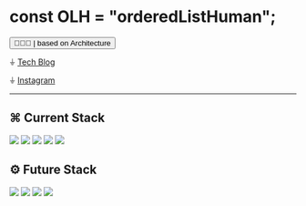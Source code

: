 # const OLH = "orderedListHuman"; 

<button>👨🏻‍💻 | based on Architecture </button>
<br/>

<div align=left>
    
⏚ <a href=https://olhkyle.tistory.com>Tech Blog </a>

⏚ <a href=https://instagram.com/rnjsgural>Instagram </a>


---

<div align=left><h2>⌘ Current Stack</h2></div>

<div align=left>
    <img src="https://img.shields.io/badge/html-E34F26?style=for-the-badge&logo=html5&logoColor=white">
    <img src="https://img.shields.io/badge/css-1572B6?style=for-the-badge&logo=html5&logoColor=white">
    <img src="https://img.shields.io/badge/javascript-F7DF1E?style=for-the-badge&logo=javascript&logoColor=black">
    <img src="https://img.shields.io/badge/bootstrap-7952B3?style=for-the-badge&logo=bootstrap&logoColor=white">
    <img src="https://img.shields.io/badge/git-F05032?style=for-the-badge&logo=git&logoColor=white">



<div align=left><h2>⚙︎ Future Stack</h2></div>

<div align=left>
    <img src="https://img.shields.io/badge/react-61DAFB?style=for-the-badge&logo=react&logoColor=black">
    <img src="https://img.shields.io/badge/Typescript-3178C6?style=for-the-badge&logo=Typescript&logoColor=white">
    <img src="https://img.shields.io/badge/vue.js-4FC08D?style=for-the-badge&logo=vue.js&logoColor=white">
    <img src="https://img.shields.io/badge/node.js-339933?style=for-the-badge&logo=Node.js&logoColor=white">


